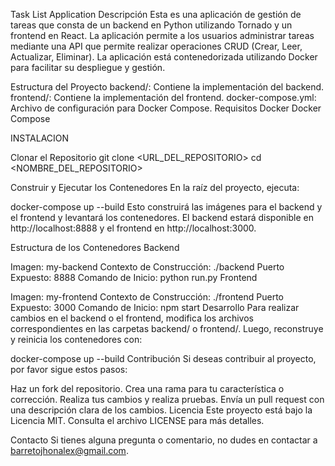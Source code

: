 

Task List Application
Descripción
Esta es una aplicación de gestión de tareas que consta de un backend en Python utilizando Tornado y un frontend en React. La aplicación permite a los usuarios administrar tareas mediante una API que permite realizar operaciones CRUD (Crear, Leer, Actualizar, Eliminar). La aplicación está contenedorizada utilizando Docker para facilitar su despliegue y gestión.

Estructura del Proyecto
backend/: Contiene la implementación del backend.
frontend/: Contiene la implementación del frontend.
docker-compose.yml: Archivo de configuración para Docker Compose.
Requisitos
Docker
Docker Compose

INSTALACION

Clonar el Repositorio
git clone <URL_DEL_REPOSITORIO>
cd <NOMBRE_DEL_REPOSITORIO>

Construir y Ejecutar los Contenedores
En la raíz del proyecto, ejecuta:

docker-compose up --build
Esto construirá las imágenes para el backend y el frontend y levantará los contenedores. El backend estará disponible en http://localhost:8888 y el frontend en http://localhost:3000.

Estructura de los Contenedores
Backend

Imagen: my-backend
Contexto de Construcción: ./backend
Puerto Expuesto: 8888
Comando de Inicio: python run.py
Frontend

Imagen: my-frontend
Contexto de Construcción: ./frontend
Puerto Expuesto: 3000
Comando de Inicio: npm start
Desarrollo
Para realizar cambios en el backend o el frontend, modifica los archivos correspondientes en las carpetas backend/ o frontend/. Luego, reconstruye y reinicia los contenedores con:

docker-compose up --build
Contribución
Si deseas contribuir al proyecto, por favor sigue estos pasos:

Haz un fork del repositorio.
Crea una rama para tu característica o corrección.
Realiza tus cambios y realiza pruebas.
Envía un pull request con una descripción clara de los cambios.
Licencia
Este proyecto está bajo la Licencia MIT. Consulta el archivo LICENSE para más detalles.

Contacto
Si tienes alguna pregunta o comentario, no dudes en contactar a barretojhonalex@gmail.com.
